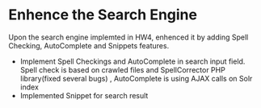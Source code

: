 # Enhence the Search Engine
Upon the search engine implemted in HW4, enhenced it by adding Spell Checking, AutoComplete and Snippets features.
* Implement Spell Checkings and AutoComplete in search input field. Spell check is based on crawled files and SpellCorrector PHP library(fixed several bugs) , AutoComplete is using AJAX calls on Solr index
* Implemented Snippet for search result
